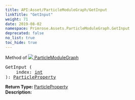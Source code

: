```yaml
---
title: API:Asset/ParticleModuleGraph/GetInput
linkTitle: "GetInput"
weight: 71
date: 2019-08-02
namespace: Primrose.Assets.ParticleModuleGraph.GetInput
deprecated: false
no_list: true
toc_hide: true
---
```

Method of <a href="/docs/api-reference/Class/ParticleModuleGraph"><img src="/icons/silk/default.png"/>&nbsp;ParticleModuleGraph</a>
<pre class="method-declaration">
GetInput (
    index: <a class="type" href="/docs/api-reference/System/Primitives#int32">int</a>
): <a class="type" href="/docs/api-reference/Misc/ParticleProperty">ParticleProperty</a></pre>
<b>Return Type: </b>
<a class="type" href="/docs/api-reference/Misc/ParticleProperty">ParticleProperty</a>
<br/>
<b>Description: </b>